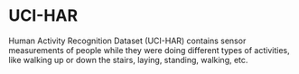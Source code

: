 # UCI-HAR
 Human Activity Recognition Dataset (UCI-HAR) contains sensor measurements of people while they were doing different types of activities, like walking up or down the stairs, laying, standing, walking, etc.
